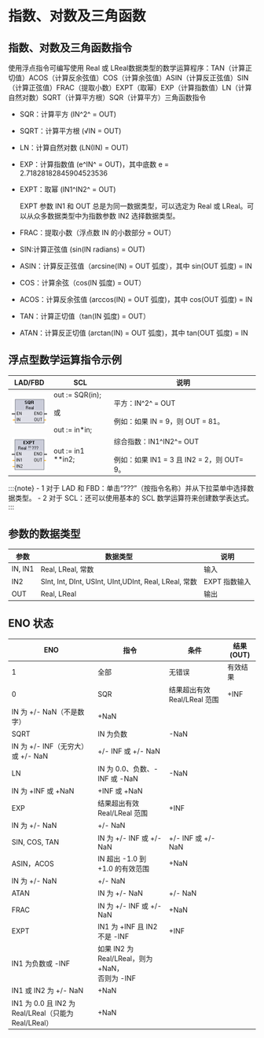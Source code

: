# 指数、对数及三角函数

## 指数、对数及三角函数指令

​使用浮点指令可编写使用 ​Real​ 或 ​LReal​ 数据类型的数学运算程序：TAN（计算正切值）ACOS（计算反余弦值）COS（计算余弦值）ASIN（计算反正弦值）SIN（计算正弦值）FRAC（提取小数）EXPT（取幂）EXP（计算指数值）LN（计算自然对数）SQRT（计算平方根）SQR（计算平方）三角函数指令

<div class="result" markdown>

- ​SQR​：计算平方 (IN^2^ ​= OUT)
    
- ​SQRT​：计算平方根 (√IN = OUT)
    
- ​LN​：计算自然对数 (LN(IN) = OUT)
    
- ​EXP​：计算指数值 (e^IN^ ​= OUT)，其中底数 e = 2.71828182845904523536
    
- ​EXPT​：取幂 (IN1^IN2^ ​= OUT)
    
    ​EXPT​ 参数 IN1 和 OUT 总是为同一数据类型，可以选定为 Real 或 LReal。可以从众多数据类型中为指数参数 IN2 选择数据类型。
    
- ​FRAC​：提取小数（浮点数 IN 的小数部分 = OUT）
    
- ​SIN:​计算正弦值 (sin(IN radians) = OUT)
    
- ​ASIN​：计算反正弦值（arcsine(IN) = OUT 弧度），其中 sin(OUT 弧度) = IN
    
- ​COS​：计算余弦（cos(IN 弧度) = OUT）
    
- ​ACOS​：计算反余弦值 (arccos(IN) = OUT 弧度)，其中 cos(OUT 弧度) = IN
    
- ​TAN​：计算正切值（tan(IN 弧度) = OUT）
    
- ​ATAN​：计算反正切值 (arctan(IN) = OUT 弧度)，其中 tan(OUT 弧度) = IN


</div>

## 浮点型数学运算指令示例

| ​LAD/FBD                                           | ​SCL                                            | ​说明                                                                                  |
| -------------------------------------------------- | ----------------------------------------------- | -------------------------------------------------------------------------------------- |
| ![1723355659066](image/exponent/1723355659066.png) | out := SQR(in);<br><br>​或<br><br>out := in*in; | ​平方：​IN^2^ ​= ​OUT<br><br>​例如：如果 ​IN​ = 9，则 ​OUT​ = 81。                     |
| ![1723355681923](image/exponent/1723355681923.png) | out := in1 **in2;                               | ​综合指数：​IN1​^IN2^​= ​OUT<br><br>​例如：如果 ​IN1​ = 3 且 ​IN2​ = 2，则 ​OUT​ = 9。 |

:::{note}
    - 1 对于 LAD 和 FBD：单击“???”（按指令名称）并从下拉菜单中选择数据类型。
    - 2 对于 SCL：还可以使用基本的 SCL 数学运算符来创建数学表达式。
:::

## 参数的数据类型

| ​参数    | ​数据类型                                               | ​说明           |
| -------- | ------------------------------------------------------- | --------------- |
| ​IN, IN1 | ​Real, LReal​, 常数                                     | ​输入           |
| ​IN2     | ​SInt, Int, DInt, USInt, UInt,UDInt, Real, LReal​, 常数 | ​EXPT​ 指数输入 |
| ​OUT     | ​Real, LReal                                            | ​输出           |

## ENO 状态


| ​ENO                                                  | ​指令                                                  | ​条件                         | ​结果 (OUT) |
| ----------------------------------------------------- | ------------------------------------------------------ | ----------------------------- | ----------- |
| ​1                                                    | ​全部                                                  | ​无错误                       | ​有效结果   |
| ​0                                                    | ​SQR                                                   | ​结果超出有效 Real/LReal 范围 | ​+INF       |
| ​IN 为 +/- NaN（不是数字）                            | ​+NaN                                                  |
| ​SQRT                                                 | ​IN 为负数                                             | ​-NaN                         |
| ​IN 为 +/- INF（无穷大）或 +/- NaN                    | ​\+/\- INF 或 +/- NaN                                  |
| ​LN                                                   | ​IN 为 0.0、负数、-INF 或 -NaN                         | ​-NaN                         |
| ​IN 为 +INF 或 +NaN                                   | ​+INF 或 +NaN                                          |
| ​EXP                                                  | ​结果超出有效 Real/LReal 范围                          | ​+INF                         |
| ​IN 为 +/- NaN                                        | ​\+/\- NaN                                             |
| ​SIN​, ​COS​, ​TAN                                    | ​IN 为 +/- INF 或 +/- NaN                              | ​\+/\- INF 或 +/- NaN         |
| ​ASIN​，​ACOS                                         | ​IN 超出 -1.0 到 +1.0 的有效范围                       | ​+NaN                         |
| ​IN 为 +/- NaN                                        | ​\+/\- NaN                                             |
| ​ATAN                                                 | ​IN 为 +/- NaN                                         | ​\+/\- NaN                    |
| ​FRAC                                                 | ​IN 为 +/- INF 或 +/- NaN                              | ​+NaN                         |
| ​EXPT                                                 | ​IN1 为 +INF 且 IN2 不是 -INF                          | ​+INF                         |
| ​IN1 为负数或 -INF                                    | ​如果 IN2 为 Real/LReal，则为 +NaN，  <br>​否则为 -INF |
| ​IN1 或 IN2 为 +/- NaN                                | ​+NaN                                                  |
| ​IN1 为 0.0 且 IN2 为 Real/LReal（只能为 Real/LReal） | ​+NaN                                                  |
